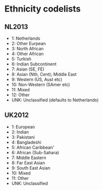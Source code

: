 # Ethnicity codelists 

## NL2013 

* 1: Netherlands
* 2: Other Eurpean
* 3: North African
* 4: Other African
* 5: Turkish
* 6: Indian Subcontinent
* 7: Asian (SE, FE)
* 8: Asian (Nth, Cent); Middle East
* 9: Western (US, Aust etc)
* 10: Non-Western (SAmer etc)
* 11: Mixed
* 12: Other
* UNK: Unclassified (defaults to Netherlands)

## UK2012

* 1: European
* 2: Indian
* 3: Pakistani
* 4: Bangladeshi
* 5: African Caribbean'
* 6: African (Sub-Sahara)
* 7: Middle Eastern
* 8: Far East Asian
* 9: South East Asian
* 10: Mixed
* 11: Other
* UNK: Unclassified
